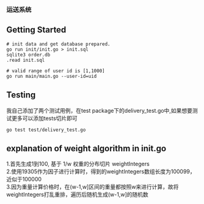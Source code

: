 ### 运送系统

## Getting Started

```shell
# init data and get database prepared.
go run init/init.go > init.sql
sqlite3 order.db
.read init.sql

# valid range of user id is [1,1000]
go run main/main.go --user-id=uid
```

## Testing
我自己添加了两个测试用例，在test package下的delivery_test.go中,如果想要测试更多可以添加tests切片即可

```shell
go test test/delivery_test.go
```

## explanation of weight algorithm in init.go
1.首先生成1到100, 基于 1/w 权重的分布切片 weightIntegers\
2.使用19305作为因子进行计算时，得到的weightIntegers数组长度为100099，近似于100000\
3.因为重量计算价格时，在(w-1,w]区间的重量都按照w来进行计算，故将weightIntegers打乱重排，遍历后随机生成(w-1,w]的随机数

